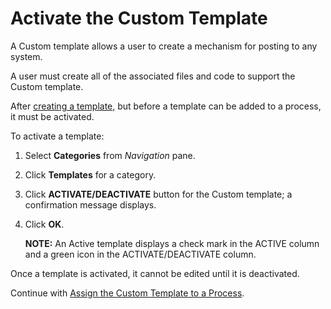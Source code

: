# Activate the Custom Template

A Custom template allows a user to create a mechanism for posting to any
system.

A user must create all of the associated files and code to support the
Custom template.

After [creating a template,](Create_a_Custom_Template_Integrate.htm) but
before a template can be added to a process, it must be activated.

To activate a template:

1.  Select **Categories** from *Navigation* pane.

2.  Click **Templates** for a category.

3.  Click **ACTIVATE/DEACTIVATE** button for the Custom template; a
    confirmation message displays.

4.  Click **OK**.
    
    <span style="font-weight: bold;">NOTE:</span> An Active template
    displays a check mark in the ACTIVE column and a green icon in the
    ACTIVATE/DEACTIVATE column.

Once a template is activated, it cannot be edited until it is
deactivated.

Continue with [Assign the Custom Template to a
Process](Add_the_Custom_Template_to_a_Process.htm).
